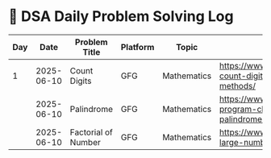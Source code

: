 # 📅 DSA Daily Problem Solving Log

Day| Date       | Problem Title            | Platform | Topic        | Link                               |
|-------|------------|--------------------------|----------|--------------|------------------------------------|
|1| 2025-06-10 | Count Digits             | GFG      | Mathematics  | https://www.geeksforgeeks.org/program-count-digits-integer-3-different-methods/ |
|| 2025-06-10 | Palindrome               | GFG      | Mathematics  | https://www.geeksforgeeks.org/c-program-check-given-string-palindrome/ |
|| 2025-06-10 | Factorial of Number      | GFG      | Mathematics  | https://www.geeksforgeeks.org/factorial-large-number/ |

